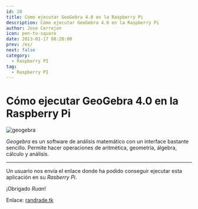 ```yaml
---
id: 28
title: Cómo ejecutar GeoGebra 4.0 en la Raspberry Pi
description: Cómo ejecutar GeoGebra 4.0 en la Raspberry Pi
author: Jose Cerrejon
icon: pen-to-square
date: 2013-01-17 08:20:00
prev: /es/
next: false
category:
  - Raspberry PI
tag:
  - Raspberry PI
---
```


# Cómo ejecutar GeoGebra 4.0 en la Raspberry Pi

![geogebra](/images/geogebra.jpg)

*Geogebra* es un software de análisis matemático con un interface bastante sencillo. Permite hacer operaciones de aritmética, geometría, álgebra, cálculo y análisis. 
- - -
Un usuario nos envía el enlace donde ha podido conseguir ejecutar esta aplicación en su *Rasberry Pi*. 

¡Obrigado *Ruan*!

Enlace: [randrade.tk](http://www.randrade.tk/index.php/2013/01/how-to-run-geogebra-4-0-on-your-raspberry-pi/)